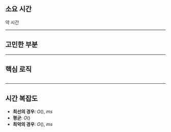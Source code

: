 ## **소요 시간**
약 시간

---

## 고민한 부분

---

## **핵심 로직**
```java


```
---

## **시간 복잡도**

- **최선의 경우**: $O()$, $ms$
- **평균**: $O()$
- **최악의 경우**: $O()$, $ms$


